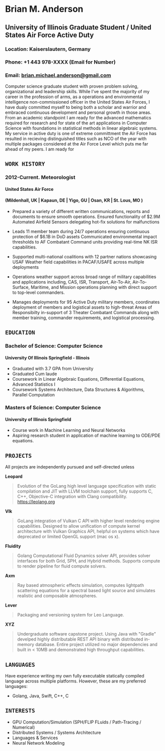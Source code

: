 # Brian M. Anderson
## University of Illinois Graduate Student / United States Air Force Active Duty

### Location: Kaiserslautern, Germany
### Phone: +1 443 978-XXXX (Email for Number)
### Email: brian.michael.anderson@gmail.com

Computer science graduate student with proven problem solving, organizational and leadership skills. While I've spent the majority of my career in the profession of arms, as a operations and environmental intelligence non-commissioned officer in the United States Air Forces, I have dualy committed myself to being both a scholar and warrior and embraced continuous development and personal growth in those areas. From an academic standpoint I am ready for the advanced mathematics required for research and for state of the art applications in Computer Science with foundations in statistical methods in linear algebraic systems. My service in active duty is one of extreme committment the Air Force has resulted in recieving distinguished titles such as NCO of the year with multiple packages considered at the Air Force Level which puts me far ahead of my peers. I am ready for 


## ``WORK HISTORY``

### 2012-Current. Meteorologist
#### United States Air Force
#### (Mildenhall, UK | Kapaun, DE | Yigo, GU | Osan, KR | St. Lous, MO )

- Prepared a variety of different written communications, reports and documents to ensure smooth operations.
Ensured functionality of $2.9M Automated Airfield Sensors delegating hot-fix solutions for malfunctions

- Leads 11 member team during 24/7 operations ensuring continuous protection of $6.1B in DoD assets
Communicated environmental impact thresholds to AF Combatant Command units providing real-time NK ISR capabilities.

- Supported multi-national coalitions with 12 partner nations showcasing USAF Weather field capabilities in PACAF/USAFE across multiple deployments

- Operations weather support across broad range of military capabilities and applications including, CAS, ISR, Transport, Air-To-Air, Air-To-Surface, Maritime, and Mission operations planning with direct support to top-level commanders. 

- Manages deployments for 95 Active Duty military members, coordinates deployment of members and logistical assets to high-threat Areas of Responsibilty in-support of 3 Theater Combatant Commands along with member training, commander requirements, and logistical processing.

## ``EDUCATION``

### Bachelor of Science: Computer Science 
#### University Of Illinois Springfield - Illinois
- Graduated with 3.7 GPA from University 
- Graduated Cum laude 
- Coursework in Linear Algebraic Equations, Differential Equations, Advanced Statistics I 
- Coursework Systems Architecture, Data Structures & Algorithms, Parallel Computation

### Masters of Science: Computer Science
#### University of Illinois Springfield
- Course work in Machine Learning and Neural Networks
- Aspiring research student in application of machine learning to ODE/PDE equations.

## ``PROJECTS``

All projects are independently pursued and self-directed unless

**Leopard**
> Evolution of the GoLang high level language specification with static compilation and JIT with LLVM toolchain support, fully supports C, C++, Objective-C integration with Clang compatibility. https://leolang.org

**Vlk**
> GoLang integration of Vulkan C API with higher level rendering engine capabilities. Designed to allow unification of compute kernel architecture with Vulkan Graphics API, helpful on systems which have deprecated or limited OpenGL support (mac os x).

**Fluidity**
> Golang Computational Fluid Dynamics solver API, provides solver interfaces for both Grid, SPH, and Hybrid methods. Supports compute to render pipeline for fluid compute solvers.

**Axm**
> Ray based atmospheric effects simulation, computes lightpath scattering equations for a spectral based light source and simulates realistic and composable atmospheres.

**Lever**
> Packaging and versioning system for Leo Language.

**XYZ**

> Undergraduate software capstone project. Using Java with "Gradle" develped highly distributable REST API binary with distributed in-memory database. Entire project utilized no major dependencies and built in < 10MB and demonstrated high throughput capabilities. 

## ``LANGUAGES``
Have experience writing my own fully executable statically compiled language across multiple platforms. However, these are my preferred languages:

- Golang, Java, Swift, C++, C

## ``INTERESTS``
- GPU Computation/Simulation (SPH/FLIP FLuids / Path-Tracing / Numerical)
- Distributed Systems / Systems Architecture
- Languages & Services
- Neural Network Modeling
